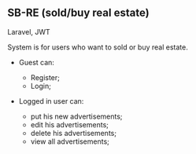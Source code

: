 ## SB-RE (sold/buy real estate)

Laravel, JWT

System is for users who want to sold or buy real estate.

- Guest can:
    - Register;
    - Login;
    
- Logged in user can:
    - put his new advertisements;
    - edit his advertisements;
    - delete his advertisements;
    - view all advertisements;
